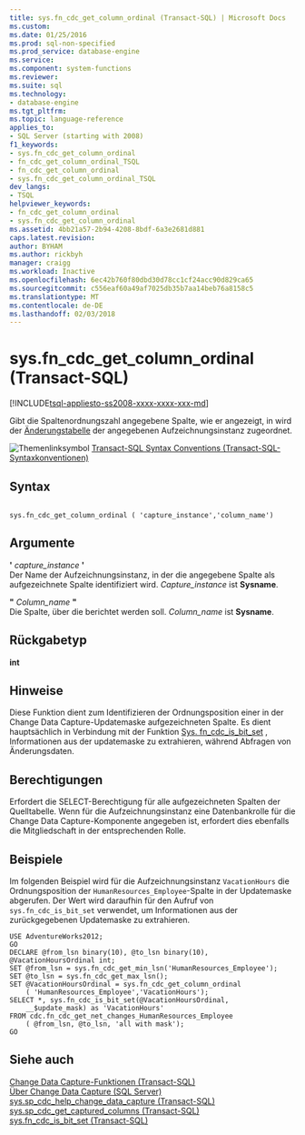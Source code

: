 ```yaml
---
title: sys.fn_cdc_get_column_ordinal (Transact-SQL) | Microsoft Docs
ms.custom: 
ms.date: 01/25/2016
ms.prod: sql-non-specified
ms.prod_service: database-engine
ms.service: 
ms.component: system-functions
ms.reviewer: 
ms.suite: sql
ms.technology:
- database-engine
ms.tgt_pltfrm: 
ms.topic: language-reference
applies_to:
- SQL Server (starting with 2008)
f1_keywords:
- sys.fn_cdc_get_column_ordinal
- fn_cdc_get_column_ordinal_TSQL
- fn_cdc_get_column_ordinal
- sys.fn_cdc_get_column_ordinal_TSQL
dev_langs:
- TSQL
helpviewer_keywords:
- fn_cdc_get_column_ordinal
- sys.fn_cdc_get_column_ordinal
ms.assetid: 4bb21a57-2b94-4208-8bdf-6a3e2681d881
caps.latest.revision: 
author: BYHAM
ms.author: rickbyh
manager: craigg
ms.workload: Inactive
ms.openlocfilehash: 6ec42b760f80dbd30d78cc1cf24acc90d829ca65
ms.sourcegitcommit: c556eaf60a49af7025db35b7aa14beb76a8158c5
ms.translationtype: MT
ms.contentlocale: de-DE
ms.lasthandoff: 02/03/2018
---
```

# <a name="sysfncdcgetcolumnordinal-transact-sql"></a>sys.fn_cdc_get_column_ordinal (Transact-SQL)
[!INCLUDE[tsql-appliesto-ss2008-xxxx-xxxx-xxx-md](../../includes/tsql-appliesto-ss2008-xxxx-xxxx-xxx-md.md)]

  Gibt die Spaltenordnungszahl angegebene Spalte, wie er angezeigt, in wird der [Änderungstabelle](../../relational-databases/system-tables/cdc-capture-instance-ct-transact-sql.md) der angegebenen Aufzeichnungsinstanz zugeordnet.  
  
 ![Themenlinksymbol](../../database-engine/configure-windows/media/topic-link.gif "Topic link icon") [Transact-SQL Syntax Conventions (Transact-SQL-Syntaxkonventionen)](../../t-sql/language-elements/transact-sql-syntax-conventions-transact-sql.md)  
  
## <a name="syntax"></a>Syntax  
  
```  
  
sys.fn_cdc_get_column_ordinal ( 'capture_instance','column_name')  
```  
  
## <a name="arguments"></a>Argumente  
 **'** *capture_instance* **'**  
 Der Name der Aufzeichnungsinstanz, in der die angegebene Spalte als aufgezeichnete Spalte identifiziert wird. *Capture_instance* ist **Sysname**.  
  
 **"** *Column_name* **"**  
 Die Spalte, über die berichtet werden soll. *Column_name* ist **Sysname**.  
  
## <a name="return-type"></a>Rückgabetyp  
 **int**  
  
## <a name="remarks"></a>Hinweise  
 Diese Funktion dient zum Identifizieren der Ordnungsposition einer in der Change Data Capture-Updatemaske aufgezeichneten Spalte. Es dient hauptsächlich in Verbindung mit der Funktion [Sys. fn_cdc_is_bit_set](../../relational-databases/system-functions/sys-fn-cdc-is-bit-set-transact-sql.md) , Informationen aus der updatemaske zu extrahieren, während Abfragen von Änderungsdaten.  
  
## <a name="permissions"></a>Berechtigungen  
 Erfordert die SELECT-Berechtigung für alle aufgezeichneten Spalten der Quelltabelle. Wenn für die Aufzeichnungsinstanz eine Datenbankrolle für die Change Data Capture-Komponente angegeben ist, erfordert dies ebenfalls die Mitgliedschaft in der entsprechenden Rolle.  
  
## <a name="examples"></a>Beispiele  
 Im folgenden Beispiel wird für die Aufzeichnungsinstanz `VacationHours` die Ordnungsposition der `HumanResources_Employee`-Spalte in der Updatemaske abgerufen. Der Wert wird daraufhin für den Aufruf von `sys.fn_cdc_is_bit_set` verwendet, um Informationen aus der zurückgegebenen Updatemaske zu extrahieren.  
  
```  
USE AdventureWorks2012;  
GO  
DECLARE @from_lsn binary(10), @to_lsn binary(10),  @VacationHoursOrdinal int;  
SET @from_lsn = sys.fn_cdc_get_min_lsn('HumanResources_Employee');  
SET @to_lsn = sys.fn_cdc_get_max_lsn();  
SET @VacationHoursOrdinal = sys.fn_cdc_get_column_ordinal   
    ( 'HumanResources_Employee','VacationHours');  
SELECT *, sys.fn_cdc_is_bit_set(@VacationHoursOrdinal,  
    __$update_mask) as 'VacationHours'  
FROM cdc.fn_cdc_get_net_changes_HumanResources_Employee  
    ( @from_lsn, @to_lsn, 'all with mask');  
GO  
```  
  
## <a name="see-also"></a>Siehe auch  
 [Change Data Capture-Funktionen &#40;Transact-SQL&#41;](../../relational-databases/system-functions/change-data-capture-functions-transact-sql.md)   
 [Über Change Data Capture &#40;SQL Server&#41;](../../relational-databases/track-changes/about-change-data-capture-sql-server.md)   
 [sys.sp_cdc_help_change_data_capture &#40;Transact-SQL&#41;](../../relational-databases/system-stored-procedures/sys-sp-cdc-help-change-data-capture-transact-sql.md)   
 [sys.sp_cdc_get_captured_columns &#40;Transact-SQL&#41;](../../relational-databases/system-stored-procedures/sys-sp-cdc-get-captured-columns-transact-sql.md)   
 [sys.fn_cdc_is_bit_set &#40;Transact-SQL&#41;](../../relational-databases/system-functions/sys-fn-cdc-is-bit-set-transact-sql.md)  
  
  
